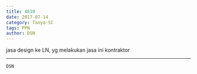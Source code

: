 ```yaml
---
title: 4610
date: 2017-07-14
category: Tanya-SC
tags: PPN
author: DSN
---
```


jasa design ke LN, yg melakukan jasa ini kontraktor

---



`DSN`
